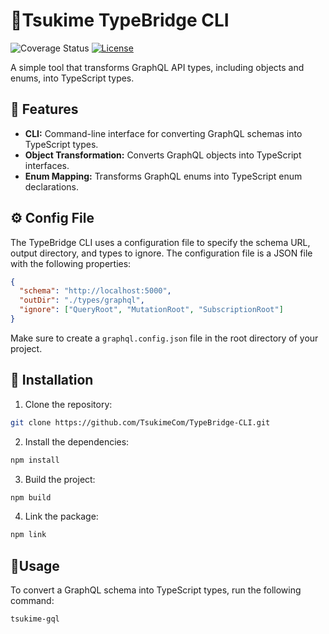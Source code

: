 # 🌸Tsukime TypeBridge CLI

![Coverage Status](https://img.shields.io/badge/version-1.0.0-red)
[![License](https://img.shields.io/badge/license-MIT-blue)](https://github.com/TsukimeCom/TypeBridge-CLI/blob/main/LICENSE)

A simple tool that transforms GraphQL API types, including objects and enums, into TypeScript types.

## 🚀 Features

- **CLI:** Command-line interface for converting GraphQL schemas into TypeScript types.
- **Object Transformation:** Converts GraphQL objects into TypeScript interfaces.
- **Enum Mapping:** Transforms GraphQL enums into TypeScript enum declarations.

## ⚙️ Config File

The TypeBridge CLI uses a configuration file to specify the schema URL, output directory, and types to ignore. The configuration file is a JSON file with the following properties:
```json
{
  "schema": "http://localhost:5000",
  "outDir": "./types/graphql",
  "ignore": ["QueryRoot", "MutationRoot", "SubscriptionRoot"]
}
```
Make sure to create a `graphql.config.json` file in the root directory of your project.

## 🔧 Installation

1. Clone the repository:
```bash
git clone https://github.com/TsukimeCom/TypeBridge-CLI.git
```

2. Install the dependencies:
```bash
npm install
```

3. Build the project:
```bash
npm build
```

4. Link the package:
```bash
npm link
```

## 🏃Usage

To convert a GraphQL schema into TypeScript types, run the following command:
```bash
tsukime-gql
```